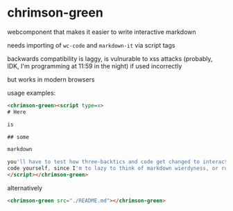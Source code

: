 # chrimson-green
webcomponent that makes it easier to write interactive markdown

needs importing of `wc-code` and `markdown-it` via script tags

backwards compatibility is laggy, is vulnurable to xss attacks (probably, IDK, I'm programming at 11:59 in the night) if used incorrectly

but works in modern browsers

usage examples:

```html
<chrimson-green><script type=x>
# Here

is 

## some

markdown

you'll have to test how three-backtics and code get changed to interactive
code yourself, since I'm to lazy to think of markdown wierdyness, or run the manual-test.html file in a webserver
</script></chrimson-green>
```

alternatively

```html
<chrimson-green src="./README.md"></chrimson-green>
```
